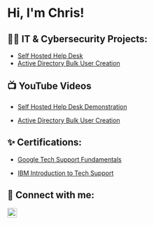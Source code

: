 <h1>Hi, I'm Chris! 
<h2>👨‍💻 IT & Cybersecurity Projects:</h2>

 - [Self Hosted Help Desk](https://github.com/ChrisCyber1/Self-Hosted-Help-Desk)
  - [Active Directory Bulk User Creation](https://github.com/joshmadakor1/AD_PS)

<h2>📺 YouTube Videos</h2>

- [Self Hosted Help Desk Demonstration](https://www.youtube.com/watch?v=Km4mTmHMfy4)

-  [Active Directory Bulk User Creation](https://www.youtube.com/watch?v=7KgQ5Cl6WYE)

<h2> ✨ Certifications:</h2>

- [Google Tech Support Fundamentals](https://github.com/ChrisCyber1/GoogleCert)

- [IBM Introduction to Tech Support](https://github.com/ChrisCyber1/IBMCert)


<h2> 🤳 Connect with me:</h2>

[<img align="left" alt="JoshMadakor | LinkedIn" width="22px" src="https://cdn.jsdelivr.net/npm/simple-icons@v3/icons/linkedin.svg" />][linkedin]

[linkedin]: https://www.linkedin.com/in/chrisdavenport-/

<!--
**joshmadakor1/joshmadakor1** is a ✨ _special_ ✨ repository because its `README.md` (this file) appears on your GitHub profile.

Here are some ideas to get you started:

- 🔭 I’m currently working on ...
- 🌱 I’m currently learning ...
- 👯 I’m looking to collaborate on ...
- 🤔 I’m looking for help with ...
- 💬 Ask me about ...
- 📫 How to reach me: ...
- 😄 Pronouns: ...
- ⚡ Fun fact: ...
-->
